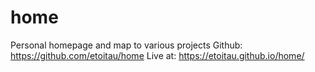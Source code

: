 # home

Personal homepage and map to various projects
Github: https://github.com/etoitau/home
Live at: https://etoitau.github.io/home/
